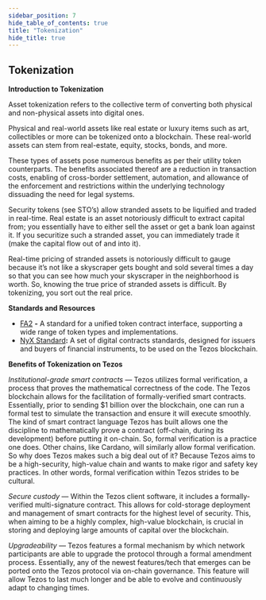 ```yaml
---
sidebar_position: 7
hide_table_of_contents: true
title: "Tokenization"
hide_title: true
---
```


## Tokenization

**Introduction to Tokenization**

Asset tokenization refers to the collective term of converting both physical and non-physical assets into digital ones. 

Physical and real-world assets like real estate or luxury items such as art, collectibles or more can be tokenized onto a blockchain. These real-world assets can stem from real-estate, equity, stocks, bonds, and more. 

These types of assets pose numerous benefits as per their utility token counterparts. The benefits associated thereof are a reduction in transaction costs, enabling of cross-border settlement, automation, and allowance of the enforcement and restrictions within the underlying technology dissuading the need for legal systems.

Security tokens \(see STO’s\) allow stranded assets to be liquified and traded in real-time. Real estate is an asset notoriously difficult to extract capital from; you essentially have to either sell the asset or get a bank loan against it. If you securitize such a stranded asset, you can immediately trade it \(make the capital flow out of and into it\).

Real-time pricing of stranded assets is notoriously difficult to gauge because it’s not like a skyscraper gets bought and sold several times a day so that you can see how much your skyscraper in the neighborhood is worth. So, knowing the true price of stranded assets is difficult. By tokenizing, you sort out the real price.

**Standards and Resources**

* [FA2](https://gitlab.com/tzip/tzip/-/blob/master/proposals/tzip-12/tzip-12.md) **-** A standard for a unified token contract interface, supporting a wide range of token types and implementations.
* [NyX Standard](https://gitlab.com/equisafe/nyx)**:** A set of digital contracts standards, designed for issuers and buyers of financial instruments, to be used on the Tezos blockchain.

**Benefits of Tokenization on Tezos**  
  
_Institutional-grade smart contracts_ — Tezos utilizes formal verification, a process that proves the mathematical correctness of the code. The Tezos blockchain allows for the facilitation of formally-verified smart contracts. Essentially, prior to sending $1 billion over the blockchain, one can run a formal test to simulate the transaction and ensure it will execute smoothly. The kind of smart contract language Tezos has built allows one the discipline to mathematically prove a contract \(off-chain, during its development\) before putting it on-chain. So, formal verification is a practice one does. Other chains, like Cardano, will similarly allow formal verification. So why does Tezos makes such a big deal out of it? Because Tezos aims to be a high-security, high-value chain and wants to make rigor and safety key practices. In other words, formal verification within Tezos strides to be cultural.

_Secure custody_ — Within the Tezos client software, it includes a formally-verified multi-signature contract. This allows for cold-storage deployment and management of smart contracts for the highest level of security. This, when aiming to be a highly complex, high-value blockchain, is crucial in storing and deploying large amounts of capital over the blockchain.

_Upgradeability_ — Tezos features a formal mechanism by which network participants are able to upgrade the protocol through a formal amendment process. Essentially, any of the newest features/tech that emerges can be ported onto the Tezos protocol via on-chain governance. This feature will allow Tezos to last much longer and be able to evolve and continuously adapt to changing times.

  
  


